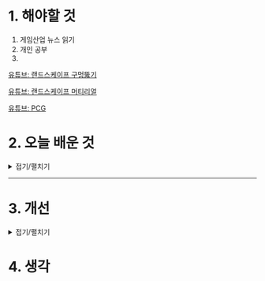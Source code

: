 
# 1. 해야할 것

1. 게임산업 뉴스 읽기 
2. 개인 공부  
3. 

[유튜브: 랜드스케이프 구멍뚫기](https://www.youtube.com/watch?v=bAjoa1D3pFY)

[유튜브: 랜드스케이프 머티리얼](https://youtu.be/QJjln8mjGK4?feature=shared)

[유튜브: PCG](https://www.youtube.com/watch?v=AolNZNk87VU)



# 2. 오늘 배운 것

<details>
<summary>접기/펼치기</summary>

## 랜드스케이프 구멍 뚫기
![image](https://github.com/user-attachments/assets/74040448-5f2e-4b0d-9f52-e50618725fe1)

## PCG
![image](https://github.com/user-attachments/assets/c793b4b5-110f-4f10-8128-2b3a0ce6c804)

![image](https://github.com/user-attachments/assets/7806eaf5-9f14-44dc-9793-ad7fdaee3c15)



</details>

****


# 3. 개선


<details>
<summary>접기/펼치기</summary>


</details>



# 4. 생각


